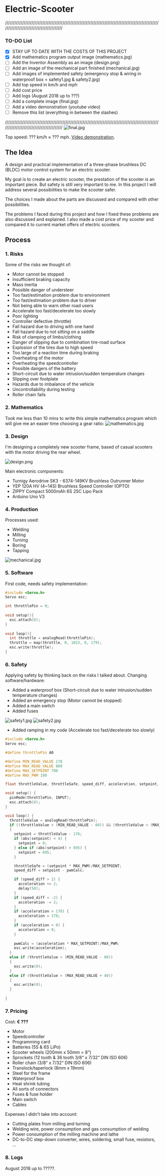 # Electric-Scooter
////////////////////////////////////////////////////////////////////////////////////////////////////////////////////////////////////////
### TO-DO List
- [x] STAY UP TO DATE WITH THE COSTS OF THIS PROJECT
- [x] Add mathematics program output image (mathematics.jpg)
- [ ] Add the Inventor Assembly as an image (design.png)
- [ ] Add an image of the mechanical part finished (mechanical.jpg)
- [ ] Add images of implemented safety (emergency stop & wiring in waterproof box = safety1.jpg & safety2.jpg)
- [ ] Add top speed in km/h and mph
- [ ] Add cost price
- [ ] Add logs (August 2018 up to ???)
- [ ] Add a complete image (final.jpg)
- [ ] Add a video demonstration (youtube video)
- [ ] Remove this list (everything in between the slashes)

////////////////////////////////////////////////////////////////////////////////////////////////////////////////////////////////////////
![final.jpg](https://github.com/rubenvanopstal/Electric-Scooter/blob/master/README_IMGS/final.jpg)

Top speed: ??? km/h ≈ ??? mph. [Video demonstration](http://www.youtube.com/watch?v=).


## The Idea
A design and practical implementation of a three-phase brushless DC (BLDC) motor control system for an electric scooter. 

My goal is to create an electric scooter, the prestation of the scooter is an important piece. But safety is still very important to me. In this project I will address several possibilities to make the scooter safer.

The choices I made about the parts are discussed and compared with other possibilities.

The problems I faced during this project and how I fixed these problems are also discussed and explained. I also made a cost price of my scooter and compared it to current market offers of electric scooters.


## Process
### 1. Risks
Some of the risks we thought of:
* Motor cannot be stopped
* Insufficient braking capacity
* Mass inertia
* Possible danger of understeer
* Too fast/estimation problem due to environment
* Too fast/estimation problem due to driver
* Not being able to warn other road users
* Accelerate too fast/decelerate too slowly
* Poor lighting
* Controller defective (throttle)
* Fall hazard due to driving with one hand
* Fall hazard due to not sitting on a saddle
* Risk of clamping of limbs/clothing
* Danger of slipping due to combination tire-road surface
* Explosion of the tires due to high speed
* Too large of a reaction time during braking
* Overheating of the motor
* Overheating the speedcontroller
* Possible dangers of the battery
* Short-circuit due to water intrusion/sudden temperature changes
* Slipping over footplate
* Hazards due to imbalance of the vehicle
* Uncontrollability during testing
* Roller chain fails


### 2. Mathematics
Took me less than 10 mins to write this simple mathematics program which will give me an easier time choosing a gear ratio:
![mathematics.jpg](https://github.com/rubenvanopstal/Electric-Scooter/blob/master/README_IMGS/mathematics.jpg)

### 3. Design
I'm designing a completely new scooter frame, based of casual scooters with the motor driving the rear wheel.


![design.png](https://github.com/rubenvanopstal/Electric-Scooter/blob/master/README_IMGS/design.png)


Main electronic components:
* Turnigy Aerodrive SK3 - 6374-149KV Brushless Outrunner Motor
* YEP 120A HV (4~14S) Brushless Speed Controller (OPTO)
* ZIPPY Compact 5000mAh 6S 25C Lipo Pack
* Arduino Uno V3


### 4. Production
Processes used:
* Welding
* Milling
* Turning
* Boring
* Tapping

![mechanical.jpg](https://github.com/rubenvanopstal/Electric-Scooter/blob/master/README_IMGS/mechanical.jpg)


### 5. Software
First code, needs safety implementation:
```C++
#include <Servo.h>
Servo esc;

int throttlePin = 0;
 
void setup(){
  esc.attach(8);
}
 
void loop(){
  int throttle = analogRead(throttlePin);
  throttle = map(throttle, 0, 1023, 0, 179);
  esc.write(throttle);
}
```


### 6. Safety
Applying safety by thinking back on the risks I talked about. Changing software/hardware:
* Added a waterproof box (Short-circuit due to water intrusion/sudden temperature changes)
* Added an emergency stop (Motor cannot be stopped)
* Added a main switch
* Added fuses

![safety1.jpg](https://github.com/rubenvanopstal/Electric-Scooter/blob/master/README_IMGS/safety1.jpg)
![safety2.jpg](https://github.com/rubenvanopstal/Electric-Scooter/blob/master/README_IMGS/safety2.jpg)


* Added ramping in my code (Accelerate too fast/decelerate too slowly)
```C++
#include <Servo.h>
Servo esc;

#define throttlePin A0

#define MIN_READ_VALUE 178
#define MAX_READ_VALUE 880
#define MAX_SETPOINT 700
#define MAX_PWM 180

float throttleValue, throttleSafe, speed_diff, acceleration, setpoint, pwmCalc;

void setup() {
  pinMode(throttlePin, INPUT);
  esc.attach(8);
}

void loop() {  
  throttleValue = analogRead(throttlePin);
  if ((throttleValue > (MIN_READ_VALUE - 60)) && (throttleValue < (MAX_READ_VALUE + 20)))
  {    
    setpoint = throttleValue - 176;
    if (abs(setpoint) < 4) {
      setpoint = 0;
    } else if (abs(setpoint) > 695) {
      setpoint = 695;
    }

    throttleSafe = (setpoint * MAX_PWM)/MAX_SETPOINT;
    speed_diff = setpoint - pwmCalc;

    if (speed_diff > 2) {
      acceleration += 2;
      delay(50);
    }
    if (speed_diff < -2) {
      acceleration -= 2;
    }
    if (acceleration > 178) {
      acceleration = 178;
    }
    if (acceleration < 0) {
      acceleration = 0;
    }
    
    pwmCalc = (acceleration * MAX_SETPOINT)/MAX_PWM;
    esc.write(acceleration);
  }
  else if (throttleValue < (MIN_READ_VALUE - 80))
  {
    esc.write(0);
  }
  else if (throttleValue > (MAX_READ_VALUE + 40))
  {
    esc.write(0);
  }
  
}
```


### 7. Pricing
Cost: **€ ???**
* Motor
* Speedcontroller
* Programming card
* Batteries (5S & 6S LiPo)
* Scooter wheels (200mm x 50mm = 8“)
* Sprockets (12 tooth & 36 tooth 3/8“ x 7/32“ DIN ISO 606)
* Roller chain (3/8“ x 7/32“ DIN ISO 606)
* Translock/taperlock (8mm x 19mm)
* Steel for the frame
* Waterproof box
* Heat shrink tubing
* All sorts of connectors
* Fuses & fuse holder
* Main switch
* Cables


Expenses I didn't take into account:
* Cutting plates from milling and turning
* Welding wire, power consumption and gas consumption of welding
* Power consumption of the milling machine and lathe
* DC-to-DC step-down converter, wires, soldering, small fuse, resistors, ...


### 8. Logs
August 2018 up to ?????.

